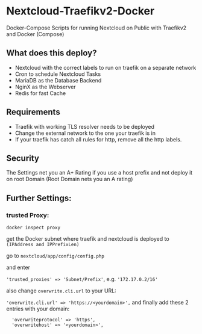 # Nextcloud-Traefikv2-Docker
Docker-Compose Scripts for running Nextcloud on Public with Traefikv2 and Docker (Compose)


## What does this deploy?

- Nextcloud with the correct labels to run on traefik on a separate network
- Cron to schedule Nextcloud Tasks
- MariaDB as the Database Backend
- NginX as the Webserver
- Redis for fast Cache

## Requirements

- Traefik with working TLS resolver needs to be deployed
- Change the external network to the one your traefik is in
- If your traefik has catch all rules for http, remove all the http labels.


## Security

The Settings net you an A+ Rating if you use a host prefix and not deploy it on root Domain (Root Domain nets you an A rating)



## Further Settings:


### trusted Proxy: 
```
docker inspect proxy
```

get the Docker subnet where traefik and nextcloud is deployed to ```(IPAddress and IPPrefixLen)```

go to ```nextcloud/app/config/config.php ```

and enter 

```'trusted_proxies' => 'Subnet/Prefix'```, e.g. ```'172.17.0.2/16'```

also change ```overwrite.cli.url``` to your URL:

```'overwrite.cli.url' => 'https://<yourdomain>',```
and finally add these 2 entries with your domain:
```
  'overwriteprotocol' => 'https',
  'overwritehost' => '<yourdomain>',
```  
  
